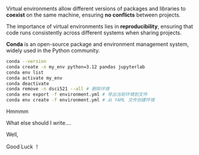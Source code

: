 Virtual environments allow different versions of packages and libraries to **coexist** on the same machine, ensuring **no conflicts** between projects.

The importance of virtual environments lies in **reproducibility**, ensuring that code runs consistently across different systems when sharing projects.

**Conda** is an open-source package and environment management system, widely used in the Python community.

```bash
conda --version
conda create -n my_env python=3.12 pandas jupyterlab
conda env list
conda activate my_env
conda deactivate
conda remove -n dsci521 --all # 删除环境
conda env export -f environment.yml # 导出当前环境到文件
conda env create -f environment.yml # 从 YAML 文件创建环境
```





Hmmmm



What else should I write....



Well, 



Good Luck ！



